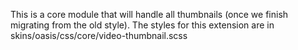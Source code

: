 This is a core module that will handle all thumbnails (once we finish migrating from the old style).
The styles for this extension are in skins/oasis/css/core/video-thumbnail.scss